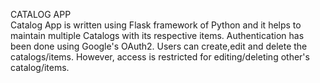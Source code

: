 CATALOG APP  
Catalog App is written using Flask framework of Python and it helps to
maintain multiple Catalogs with its respective items.
Authentication has been done using Google's OAuth2.
Users can create,edit and delete the catalogs/items.
However, access is restricted for editing/deleting other's catalog/items.
